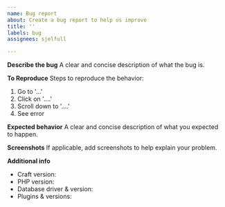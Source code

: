 ```yaml
---
name: Bug report
about: Create a bug report to help us improve
title: ''
labels: bug
assignees: sjelfull

---
```


**Describe the bug**
A clear and concise description of what the bug is.

**To Reproduce**
Steps to reproduce the behavior:
1. Go to '...'
2. Click on '....'
3. Scroll down to '....'
4. See error

**Expected behavior**
A clear and concise description of what you expected to happen.

**Screenshots**
If applicable, add screenshots to help explain your problem.

**Additional info**
- Craft version:
- PHP version:
- Database driver & version:
- Plugins & versions:
